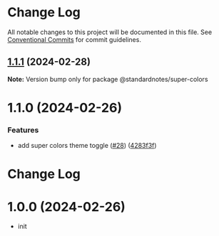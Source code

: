 # Change Log

All notable changes to this project will be documented in this file.
See [Conventional Commits](https://conventionalcommits.org) for commit guidelines.

## [1.1.1](https://github.com/standardnotes/plugins/compare/@standardnotes/super-colors@1.1.0...@standardnotes/super-colors@1.1.1) (2024-02-28)

**Note:** Version bump only for package @standardnotes/super-colors

# 1.1.0 (2024-02-26)

### Features

* add super colors theme toggle ([#28](https://github.com/standardnotes/plugins/issues/28)) ([4283f3f](https://github.com/standardnotes/plugins/commit/4283f3fa755e62e09d724e19d66132ba07761721))

# Change Log

# 1.0.0 (2024-02-26)

- init
